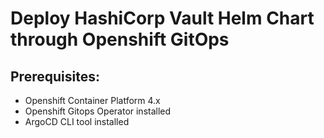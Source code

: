 # Deploy HashiCorp Vault Helm Chart through Openshift GitOps
## Prerequisites:
- Openshift Container Platform 4.x 
- Openshift Gitops Operator installed
- ArgoCD CLI tool installed

